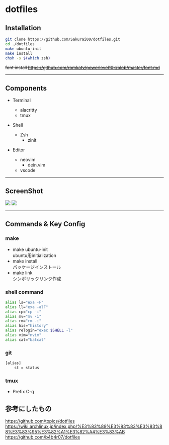 # dotfiles


## Installation
```bash
git clone https://github.com/Sakurai00/dotfiles.git
cd ./dotfiles
make ubuntu-init
make install
chsh -s $(which zsh)
```
~~font install
https://github.com/romkatv/powerlevel10k/blob/master/font.md~~

---
## Components
- Terminal
  - alacritty
  - tmux

- Shell
  - Zsh
    - zinit

- Editor
  - neovim
    - dein.vim
  - vscode

---
## ScreenShot
![](https://user-images.githubusercontent.com/54164011/114970880-41cb2180-9eb6-11eb-8348-f8f84e32d6be.png)
![](https://user-images.githubusercontent.com/54164011/114970646-c79a9d00-9eb5-11eb-8975-f134546d4a97.png)

---
## Commands & Key Config

### make
- make ubuntu-init  
ubuntu用initialization
- make install  
パッケージインストール
- make link  
シンボリックリンク作成

### shell command
```bash
alias ls="exa -F"
alias ll="exa -alF"
alias cp="cp -i"
alias mv="mv -i"
alias rm="rm -i"
alias his="history"
alias relogin="exec $SHELL -l"
alias vim="nvim"
alias cat="batcat"
```
### git
```bash
[alias]
	st = status
```
### tmux
- Prefix C-q


## 参考にしたもの
https://github.com/topics/dotfiles  
https://wiki.archlinux.jp/index.php/%E3%83%89%E3%83%83%E3%83%88%E3%83%95%E3%82%A1%E3%82%A4%E3%83%AB  
https://github.com/b4b4r07/dotfiles
